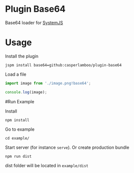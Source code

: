 # Plugin Base64
Base64 loader for [SystemJS](https://github.com/systemjs/systemjs)
# Usage
Install the plugin

```jspm install base64=github:casperlamboo/plugin-base64```

Load a file

```javascript
import image from './image.png!base64';

console.log(image);
```

#Run Example

Install

```npm install```

Go to example

```cd example/```

Start server (for instance `serve`). Or create production bundle

```npm run dist```

dist folder will be located in `example/dist`

